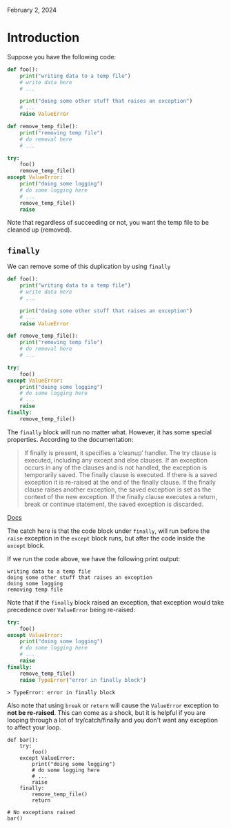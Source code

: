 February 2, 2024

# Introduction

Suppose you have the following code:

```python
def foo():
    print("writing data to a temp file")
    # write data here
    # ...

    print("doing some other stuff that raises an exception")
    # ...
    raise ValueError

def remove_temp_file():
    print("removing temp file")
    # do removal here
    # ...

try:
    foo()
    remove_temp_file()
except ValueError:
    print("doing some logging")
    # do some logging here
    # ...
    remove_temp_file()
    raise
```

Note that regardless of succeeding or not, you want the temp file to be
cleaned up (removed).

## `finally`

We can remove some of this duplication by using `finally`

```python
def foo():
    print("writing data to a temp file")
    # write data here
    # ...

    print("doing some other stuff that raises an exception")
    # ...
    raise ValueError

def remove_temp_file():
    print("removing temp file")
    # do removal here
    # ...

try:
    foo()
except ValueError:
    print("doing some logging")
    # do some logging here
    # ...
    raise
finally:
    remove_temp_file()
```

The `finally` block will run no matter what. However, it has some special
properties. According to the documentation:


> If finally is present, it specifies a ‘cleanup’ handler. The try clause is
> executed, including any except and else clauses. If an exception occurs in
> any of the clauses and is not handled, the exception is temporarily saved.
> The finally clause is executed. If there is a saved exception it is re-raised
> at the end of the finally clause. If the finally clause raises another
> exception, the saved exception is set as the context of the new exception. If
> the finally clause executes a return, break or continue statement, the saved
> exception is discarded.

[Docs](https://web.archive.org/web/20240216014110/https://docs.python.org/3/reference/compound_stmts.html)


The catch here is that the code block under `finally`, will run before the
`raise` exception in the `except` block runs, but after the code inside the
`except` block.

If we run the code above, we have the following print output:

```
writing data to a temp file
doing some other stuff that raises an exception
doing some logging
removing temp file
```

Note that if the `finally` block raised an exception, that exception would
take precedence over `ValueError` being re-raised:

```python
try:
    foo()
except ValueError:
    print("doing some logging")
    # do some logging here
    # ...
    raise
finally:
    remove_temp_file()
    raise TypeError("error in finally block")
```

```
> TypeError: error in finally block
```

Also note that using `break` or `return` will cause the `ValueError` exception
to **not be re-raised**. This can come as a shock, but it is helpful if you
are looping through a lot of try/catch/finally and you don't want any
exception to affect your loop.

```
def bar():
    try:
        foo()
    except ValueError:
        print("doing some logging")
        # do some logging here
        # ...
        raise
    finally:
        remove_temp_file()
        return

# No exceptions raised
bar()
```
